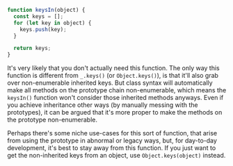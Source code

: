 ```javascript
function keysIn(object) {
  const keys = [];
  for (let key in object) {
    keys.push(key);
  }

  return keys;
}
```

It's very likely that you don't actually need this function. The only way this function is different from `_.keys()` (or `Object.keys()`), is that it'll also grab over non-enumerable inherited keys. But class syntax will automatically make all methods on the prototype chain non-enumerable, which means the `keysIn()` function won't consider those inherited methods anyways. Even if you achieve inheritance other ways (by manually messing with the prototypes), it can be argued that it's more proper to make the methods on the prototype non-enumerable.

Perhaps there's some niche use-cases for this sort of function, that arise from using the prototype in abnormal or legacy ways, but, for day-to-day development, it's best to stay away from this function. If you just want to get the non-inherited keys from an object, use `Object.keys(object)` instead.
